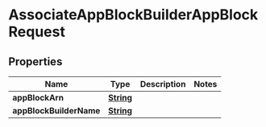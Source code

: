 

# AssociateAppBlockBuilderAppBlockRequest


## Properties

| Name | Type | Description | Notes |
|------------ | ------------- | ------------- | -------------|
|**appBlockArn** | [**String**](String.md) |  |  |
|**appBlockBuilderName** | [**String**](String.md) |  |  |



